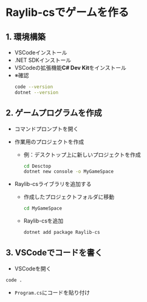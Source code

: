 # Raylib-csでゲームを作る

## 1.	環境構築
- VSCodeインストール
- .NET SDKインストール
- VSCodeの拡張機能**C# Dev Kit**をインストール
- ※確認
    ```bash
    code --version
    dotnet --version
    ```

## 2.	ゲームプログラムを作成
- コマンドプロンプトを開く
- 作業用のプロジェクトを作成
    - 例：デスクトップ上に新しいプロジェクトを作成
        ```bash
        cd Desctop
        dotnet new console -o MyGameSpace
        ```

- Raylib-csライブラリを追加する
    - 作成したプロジェクトフォルダに移動
        ```bash
        cd MyGameSpace
        ```
    - Raylib-csを追加
        ```bash
        dotnet add package Raylib-cs
        ```
## 3. VSCodeでコードを書く
- VSCodeを開く
```bash
code .
```
- `Program.cs`にコードを貼り付け